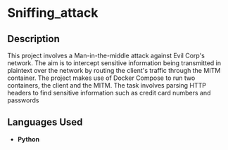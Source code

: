 <h1>Sniffing_attack</h1>

<h2>Description</h2>

This project involves a Man-in-the-middle attack against Evil Corp's network. The aim is to intercept sensitive information being transmitted in plaintext over the network by routing the client's traffic through the MITM container. The project makes use of Docker Compose to run two containers, the client and the MITM. The task involves parsing HTTP headers to find sensitive information such as credit card numbers and passwords
<h2>Languages Used</h2>

- <b>Python </b> 

<!--
 ```diff
- text in red
+ text in green
! text in orange
# text in gray
@@ text in purple (and bold)@@
```
--!>
